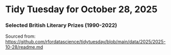 # Tidy Tuesday for October 28, 2025
### Selected British Literary Prizes (1990-2022)
Sourced from: https://github.com/rfordatascience/tidytuesday/blob/main/data/2025/2025-10-28/readme.md
